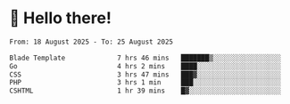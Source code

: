 # 👋 Hello there!

<!--START_SECTION:waka-->

```txt
From: 18 August 2025 - To: 25 August 2025

Blade Template             7 hrs 46 mins   ███████▒░░░░░░░░░░░░░░░░░   29.75 %
Go                         4 hrs 2 mins    ████░░░░░░░░░░░░░░░░░░░░░   15.42 %
CSS                        3 hrs 47 mins   ███▓░░░░░░░░░░░░░░░░░░░░░   14.46 %
PHP                        3 hrs 1 min     ███░░░░░░░░░░░░░░░░░░░░░░   11.57 %
CSHTML                     1 hr 39 mins    █▓░░░░░░░░░░░░░░░░░░░░░░░   06.35 %
```

<!--END_SECTION:waka-->
